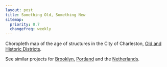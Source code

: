 ```yaml
---
layout: post
title: Something Old, Something New
sitemap:
  priority: 0.7
  changefreq: weekly
---
```



<link href="https://api.mapbox.com/mapbox-gl-js/v2.4.1/mapbox-gl.css" rel="stylesheet">
<script src="https://api.mapbox.com/mapbox-gl-js/v2.4.1/mapbox-gl.js"></script>
<style>
#features {
  position: absolute;
  top: 0;
  right: 0;
  width: 50;
  background: rgba(255, 255, 255, 0.8);
}
#map { position: absolute; top: 0; bottom: 0; width: 100%; }
</style>


Choropleth map of the age of structures in the City of Charleston, [Old and Historic Districts](http://www.charleston-sc.gov/DocumentCenter/View/1270).

See similar projects for [Brooklyn](http://bklynr.com/block-by-block-brooklyns-past-and-present/), [Portland](http://www.theatlanticcities.com/neighborhoods/2013/07/vivid-mesmerizing-map-age-buildings-portland/6196/) and the [Netherlands](http://dev.citysdk.waag.org/buildings/).


<div id="map"></div>
<pre id="features"></pre>

<script>
  mapboxgl.accessToken = 'pk.eyJ1Ijoic2V0aHJ5bGFuIiwiYSI6IlUzM0JHTEEifQ.JYoyI_v_M3aeZTiPD_7KyA';
  const map = new mapboxgl.Map({
    container: 'map',
    style: 'mapbox://styles/sethrylan/cktp5sr5n0kee17t3bneo23wg',
    center: [-79.946670, 32.792113],
    zoom: 14,
    attributionControl: false
  });
  map.addControl(new mapboxgl.AttributionControl(), 'top-left');

  map.on('mousemove', (e) => {
    const features = map.queryRenderedFeatures(e.point);
          
    const year = features
      .map(feature => feature.properties['YEAR_BUILT'])
      .filter(Number);
     
    // Write object as string with an indent of two spaces.
    document.getElementById('features').innerHTML = JSON.stringify(
      year[0] ? year[0] : 0,
      null,
      2
    );
  });

</script>

